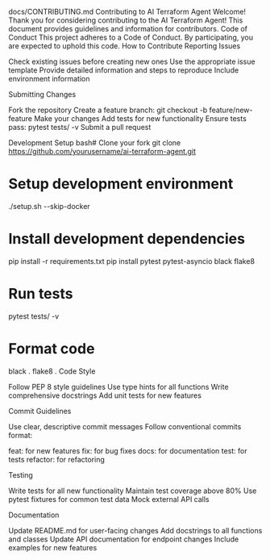 
docs/CONTRIBUTING.md
Contributing to AI Terraform Agent
Welcome!
Thank you for considering contributing to the AI Terraform Agent! This document provides guidelines and information for contributors.
Code of Conduct
This project adheres to a Code of Conduct. By participating, you are expected to uphold this code.
How to Contribute
Reporting Issues

Check existing issues before creating new ones
Use the appropriate issue template
Provide detailed information and steps to reproduce
Include environment information

Submitting Changes

Fork the repository
Create a feature branch: git checkout -b feature/new-feature
Make your changes
Add tests for new functionality
Ensure tests pass: pytest tests/ -v
Submit a pull request

Development Setup
bash# Clone your fork
git clone https://github.com/yourusername/ai-terraform-agent.git

# Setup development environment
./setup.sh --skip-docker

# Install development dependencies
pip install -r requirements.txt
pip install pytest pytest-asyncio black flake8

# Run tests
pytest tests/ -v

# Format code
black .
flake8 .
Code Style

Follow PEP 8 style guidelines
Use type hints for all functions
Write comprehensive docstrings
Add unit tests for new features

Commit Guidelines

Use clear, descriptive commit messages
Follow conventional commits format:

feat: for new features
fix: for bug fixes
docs: for documentation
test: for tests
refactor: for refactoring



Testing

Write tests for all new functionality
Maintain test coverage above 80%
Use pytest fixtures for common test data
Mock external API calls

Documentation

Update README.md for user-facing changes
Add docstrings to all functions and classes
Update API documentation for endpoint changes
Include examples for new features

